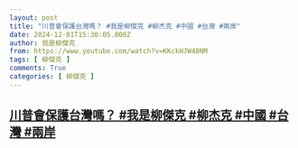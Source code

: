 ```yaml
---
layout: post
title: "川普會保護台灣嗎？ #我是柳傑克 #柳杰克 #中國 #台灣 #兩岸"
date: 2024-12-01T15:30:05.000Z
author: 我是柳傑克
from: https://www.youtube.com/watch?v=KKckHJW40NM
tags: [ 柳傑克 ]
comments: True
categories: [ 柳傑克 ]
---
```

<!--1733067005000-->
[川普會保護台灣嗎？ #我是柳傑克 #柳杰克 #中國 #台灣 #兩岸](https://www.youtube.com/watch?v=KKckHJW40NM)
------

<div>

</div>
